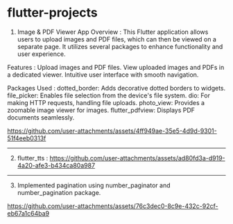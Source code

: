 # flutter-projects

1) Image & PDF Viewer App
Overview :
This Flutter application allows users to upload images and PDF files, which can then be viewed on a separate page. It utilizes several packages to enhance functionality and user experience.

Features :
Upload images and PDF files.
View uploaded images and PDFs in a dedicated viewer.
Intuitive user interface with smooth navigation.

Packages Used : 
dotted_border: Adds decorative dotted borders to widgets.
file_picker: Enables file selection from the device's file system.
dio: For making HTTP requests, handling file uploads.
photo_view: Provides a zoomable image viewer for images.
flutter_pdfview: Displays PDF documents seamlessly.

https://github.com/user-attachments/assets/4ff949ae-35e5-4d9d-9301-51f4eeb0313f

----------------------------------------------------------------------------------
2) flutter_tts :
https://github.com/user-attachments/assets/ad80fd3a-d919-4a20-afe3-b434ca80a987

----------------------------------------------------------------------------------

3) Implemented pagination using number_paginator and number_pagination package.
   
https://github.com/user-attachments/assets/76c3dec0-8c9e-432c-92cf-eb67a1c64ba9


